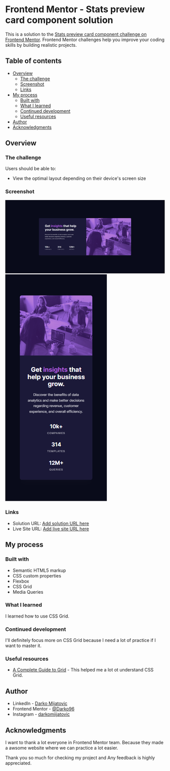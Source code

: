 # Frontend Mentor - Stats preview card component solution

This is a solution to the [Stats preview card component challenge on Frontend Mentor](https://www.frontendmentor.io/challenges/stats-preview-card-component-8JqbgoU62). Frontend Mentor challenges help you improve your coding skills by building realistic projects.

## Table of contents

- [Overview](#overview)
  - [The challenge](#the-challenge)
  - [Screenshot](#screenshot)
  - [Links](#links)
- [My process](#my-process)
  - [Built with](#built-with)
  - [What I learned](#what-i-learned)
  - [Continued development](#continued-development)
  - [Useful resources](#useful-resources)
- [Author](#author)
- [Acknowledgments](#acknowledgments)

## Overview

### The challenge

Users should be able to:

- View the optimal layout depending on their device's screen size

### Screenshot

![](screenshot/screenshot-1.png)
![](screenshot/screenshot-2.png)

### Links

- Solution URL: [Add solution URL here](https://your-solution-url.com)
- Live Site URL: [Add live site URL here](https://your-live-site-url.com)

## My process

### Built with

- Semantic HTML5 markup
- CSS custom properties
- Flexbox
- CSS Grid
- Media Queries

### What I learned

I learned how to use CSS Grid.

### Continued development

I'll definitely focus more on CSS Grid because I need a lot of practice if I want to master it.

### Useful resources

- [A Complete Guide to Grid](https://css-tricks.com/snippets/css/complete-guide-grid/) - This helped me a lot ot understand CSS Grid.

## Author

- LinkedIn - [Darko Mijatovic](https://www.linkedin.com/in/darko-mijatovic-512384231/)
- Frontend Mentor - [@Darko96](https://www.frontendmentor.io/profile/Darko96)
- Instagram - [darkomiijatovic](https://www.instagram.com/darkomiijatovic/)

## Acknowledgments

I want to thank a lot everyone in Frontend Mentor team. Because they made a awsome website where we can practice a lot easier.

Thank you so much for checking my project and Any feedback is highly appreciated.
